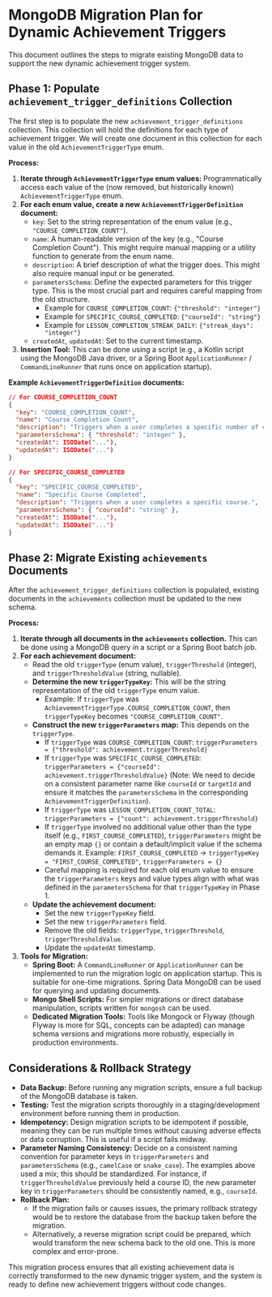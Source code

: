 # MongoDB Migration Plan for Dynamic Achievement Triggers

This document outlines the steps to migrate existing MongoDB data to support the new dynamic achievement trigger system.

## Phase 1: Populate `achievement_trigger_definitions` Collection

The first step is to populate the new `achievement_trigger_definitions` collection. This collection will hold the definitions for each type of achievement trigger. We will create one document in this collection for each value in the old `AchievementTriggerType` enum.

**Process:**

1.  **Iterate through `AchievementTriggerType` enum values:** Programmatically access each value of the (now removed, but historically known) `AchievementTriggerType` enum.
2.  **For each enum value, create a new `AchievementTriggerDefinition` document:**
    *   `key`: Set to the string representation of the enum value (e.g., `"COURSE_COMPLETION_COUNT"`).
    *   `name`: A human-readable version of the key (e.g., "Course Completion Count"). This might require manual mapping or a utility function to generate from the enum name.
    *   `description`: A brief description of what the trigger does. This might also require manual input or be generated.
    *   `parametersSchema`: Define the expected parameters for this trigger type. This is the most crucial part and requires careful mapping from the old structure.
        *   Example for `COURSE_COMPLETION_COUNT`:
            `{"threshold": "integer"}`
        *   Example for `SPECIFIC_COURSE_COMPLETED`:
            `{"courseId": "string"}`
        *   Example for `LESSON_COMPLETION_STREAK_DAILY`:
            `{"streak_days": "integer"}`
    *   `createdAt`, `updatedAt`: Set to the current timestamp.
3.  **Insertion Tool:** This can be done using a script (e.g., a Kotlin script using the MongoDB Java driver, or a Spring Boot `ApplicationRunner` / `CommandLineRunner` that runs once on application startup).

**Example `AchievementTriggerDefinition` documents:**

```json
// For COURSE_COMPLETION_COUNT
{
  "key": "COURSE_COMPLETION_COUNT",
  "name": "Course Completion Count",
  "description": "Triggers when a user completes a specific number of courses.",
  "parametersSchema": { "threshold": "integer" },
  "createdAt": ISODate("..."),
  "updatedAt": ISODate("...")
}

// For SPECIFIC_COURSE_COMPLETED
{
  "key": "SPECIFIC_COURSE_COMPLETED",
  "name": "Specific Course Completed",
  "description": "Triggers when a user completes a specific course.",
  "parametersSchema": { "courseId": "string" },
  "createdAt": ISODate("..."),
  "updatedAt": ISODate("...")
}
```

## Phase 2: Migrate Existing `achievements` Documents

After the `achievement_trigger_definitions` collection is populated, existing documents in the `achievements` collection must be updated to the new schema.

**Process:**

1.  **Iterate through all documents in the `achievements` collection.** This can be done using a MongoDB query in a script or a Spring Boot batch job.
2.  **For each achievement document:**
    *   Read the old `triggerType` (enum value), `triggerThreshold` (integer), and `triggerThresholdValue` (string, nullable).
    *   **Determine the new `triggerTypeKey`:** This will be the string representation of the old `triggerType` enum value.
        *   Example: If `triggerType` was `AchievementTriggerType.COURSE_COMPLETION_COUNT`, then `triggerTypeKey` becomes `"COURSE_COMPLETION_COUNT"`.
    *   **Construct the new `triggerParameters` map:** This depends on the `triggerType`.
        *   If `triggerType` was `COURSE_COMPLETION_COUNT`:
            `triggerParameters = {"threshold": achievement.triggerThreshold}`
        *   If `triggerType` was `SPECIFIC_COURSE_COMPLETED`:
            `triggerParameters = {"courseId": achievement.triggerThresholdValue}` (Note: We need to decide on a consistent parameter name like `courseId` or `targetId` and ensure it matches the `parametersSchema` in the corresponding `AchievementTriggerDefinition`).
        *   If `triggerType` was `LESSON_COMPLETION_COUNT_TOTAL`:
            `triggerParameters = {"count": achievement.triggerThreshold}`
        *   If `triggerType` involved no additional value other than the type itself (e.g., `FIRST_COURSE_COMPLETED`), `triggerParameters` might be an empty map `{}` or contain a default/implicit value if the schema demands it.
            Example: `FIRST_COURSE_COMPLETED` -> `triggerTypeKey = "FIRST_COURSE_COMPLETED"`, `triggerParameters = {}`
        *   Careful mapping is required for each old enum value to ensure the `triggerParameters` keys and value types align with what was defined in the `parametersSchema` for that `triggerTypeKey` in Phase 1.
    *   **Update the achievement document:**
        *   Set the new `triggerTypeKey` field.
        *   Set the new `triggerParameters` field.
        *   Remove the old fields: `triggerType`, `triggerThreshold`, `triggerThresholdValue`.
        *   Update the `updatedAt` timestamp.
3.  **Tools for Migration:**
    *   **Spring Boot:** A `CommandLineRunner` or `ApplicationRunner` can be implemented to run the migration logic on application startup. This is suitable for one-time migrations. Spring Data MongoDB can be used for querying and updating documents.
    *   **Mongo Shell Scripts:** For simpler migrations or direct database manipulation, scripts written for `mongosh` can be used.
    *   **Dedicated Migration Tools:** Tools like Mongock or Flyway (though Flyway is more for SQL, concepts can be adapted) can manage schema versions and migrations more robustly, especially in production environments.

## Considerations & Rollback Strategy

*   **Data Backup:** Before running any migration scripts, ensure a full backup of the MongoDB database is taken.
*   **Testing:** Test the migration scripts thoroughly in a staging/development environment before running them in production.
*   **Idempotency:** Design migration scripts to be idempotent if possible, meaning they can be run multiple times without causing adverse effects or data corruption. This is useful if a script fails midway.
*   **Parameter Naming Consistency:** Decide on a consistent naming convention for parameter keys in `triggerParameters` and `parametersSchema` (e.g., `camelCase` or `snake_case`). The examples above used a mix; this should be standardized. For instance, if `triggerThresholdValue` previously held a course ID, the new parameter key in `triggerParameters` should be consistently named, e.g., `courseId`.
*   **Rollback Plan:**
    *   If the migration fails or causes issues, the primary rollback strategy would be to restore the database from the backup taken before the migration.
    *   Alternatively, a reverse migration script could be prepared, which would transform the new schema back to the old one. This is more complex and error-prone.

This migration process ensures that all existing achievement data is correctly transformed to the new dynamic trigger system, and the system is ready to define new achievement triggers without code changes.
